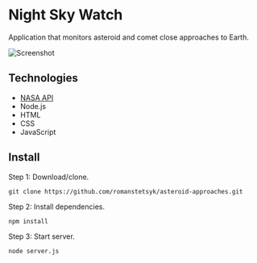 # Night Sky Watch

Application that monitors asteroid and comet close approaches to Earth.

![Screenshot](https://i.imgur.com/mhAmWme.png)

## Technologies

- [NASA API](https://api.nasa.gov/)
- Node.js
- HTML
- CSS
- JavaScript

## Install

Step 1: Download/clone.

```
git clone https://github.com/romanstetsyk/asteroid-approaches.git
```

Step 2: Install dependencies.

```
npm install
```

Step 3: Start server.

```
node server.js
```

